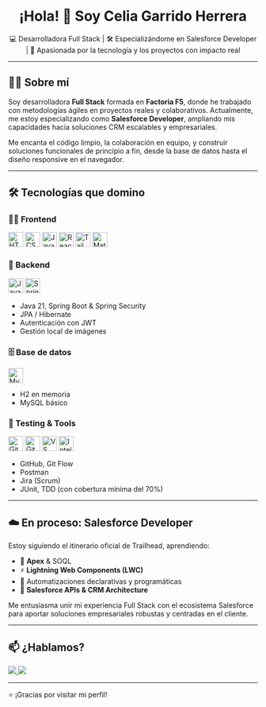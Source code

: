 <h1 align="center">¡Hola! 👋 Soy Celia Garrido Herrera</h1>

<p align="center">
  💻 Desarrolladora Full Stack | 🛠️ Especializándome en Salesforce Developer | 🚀 Apasionada por la tecnología y los proyectos con impacto real
</p>

---

## 🙋‍♀️ Sobre mí

Soy desarrolladora **Full Stack** formada en **Factoria F5**, donde he trabajado con metodologías ágiles en proyectos reales y colaborativos. Actualmente, me estoy especializando como **Salesforce Developer**, ampliando mis capacidades hacia soluciones CRM escalables y empresariales.

Me encanta el código limpio, la colaboración en equipo, y construir soluciones funcionales de principio a fin, desde la base de datos hasta el diseño responsive en el navegador.

---

## 🛠️ Tecnologías que domino

### 👩‍🎨 Frontend
<p align="left">
  <img src="https://cdn.jsdelivr.net/gh/devicons/devicon/icons/html5/html5-original.svg" height="30" alt="HTML5"/>
  <img src="https://cdn.jsdelivr.net/gh/devicons/devicon/icons/css3/css3-original.svg" height="30" alt="CSS3"/>
  <img src="https://cdn.jsdelivr.net/gh/devicons/devicon/icons/javascript/javascript-original.svg" height="30" alt="JavaScript"/>
  <img src="https://cdn.jsdelivr.net/gh/devicons/devicon/icons/react/react-original.svg" height="30" alt="React"/>
  <img src="https://www.vectorlogo.zone/logos/tailwindcss/tailwindcss-icon.svg" height="30" alt="Tailwind"/>
  <img src="https://cdn.jsdelivr.net/gh/devicons/devicon/icons/materialui/materialui-original.svg" height="30" alt="Material UI"/>
</p>

### 🧩 Backend
<p align="left">
  <img src="https://cdn.jsdelivr.net/gh/devicons/devicon/icons/java/java-original.svg" height="30" alt="Java"/>
  <img src="https://cdn.jsdelivr.net/gh/devicons/devicon/icons/spring/spring-original.svg" height="30" alt="Spring Boot"/>
</p>

- Java 21, Spring Boot & Spring Security  
- JPA / Hibernate  
- Autenticación con JWT  
- Gestión local de imágenes  

### 🗄️ Base de datos
<p align="left">
  <img src="https://cdn.jsdelivr.net/gh/devicons/devicon/icons/mysql/mysql-original.svg" height="30" alt="MySQL"/>
</p>

- H2 en memoria  
- MySQL básico  

### 🧪 Testing & Tools
<p align="left">
  <img src="https://cdn.jsdelivr.net/gh/devicons/devicon/icons/git/git-original.svg" height="30" alt="Git"/>
  <img src="https://cdn.jsdelivr.net/gh/devicons/devicon/icons/github/github-original.svg" height="30" alt="GitHub"/>
  <img src="https://cdn.jsdelivr.net/gh/devicons/devicon/icons/vscode/vscode-original.svg" height="30" alt="VS Code"/>
  <img src="https://cdn.jsdelivr.net/gh/devicons/devicon/icons/intellij/intellij-original.svg" height="30" alt="IntelliJ"/>
</p>

- GitHub, Git Flow  
- Postman  
- Jira (Scrum)  
- JUnit, TDD (con cobertura mínima del 70%)  

---

## ☁️ En proceso: Salesforce Developer

Estoy siguiendo el itinerario oficial de Trailhead, aprendiendo:

- 🧠 **Apex** & SOQL  
- ⚡ **Lightning Web Components (LWC)**  
- 🔁 Automatizaciones declarativas y programáticas  
- 🔌 **Salesforce APIs & CRM Architecture**

Me entusiasma unir mi experiencia Full Stack con el ecosistema Salesforce para aportar soluciones empresariales robustas y centradas en el cliente.

---

## 📫 ¿Hablamos?

<p align="left">
  <a href="https://www.linkedin.com/in/celia-garrido-herrera-343118327/" target="_blank">
    <img src="https://img.shields.io/badge/LinkedIn-blue?style=for-the-badge&logo=linkedin" />
  </a>
  <a href="https://github.com/celiagarridoherrera" target="_blank">
    <img src="https://img.shields.io/badge/GitHub-black?style=for-the-badge&logo=github" />
  </a>
</p>

---

⭐ ¡Gracias por visitar mi perfil!
